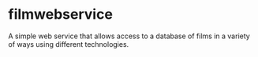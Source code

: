 # filmwebservice
A simple web service that allows access to a database of films in a variety of ways using different technologies.
